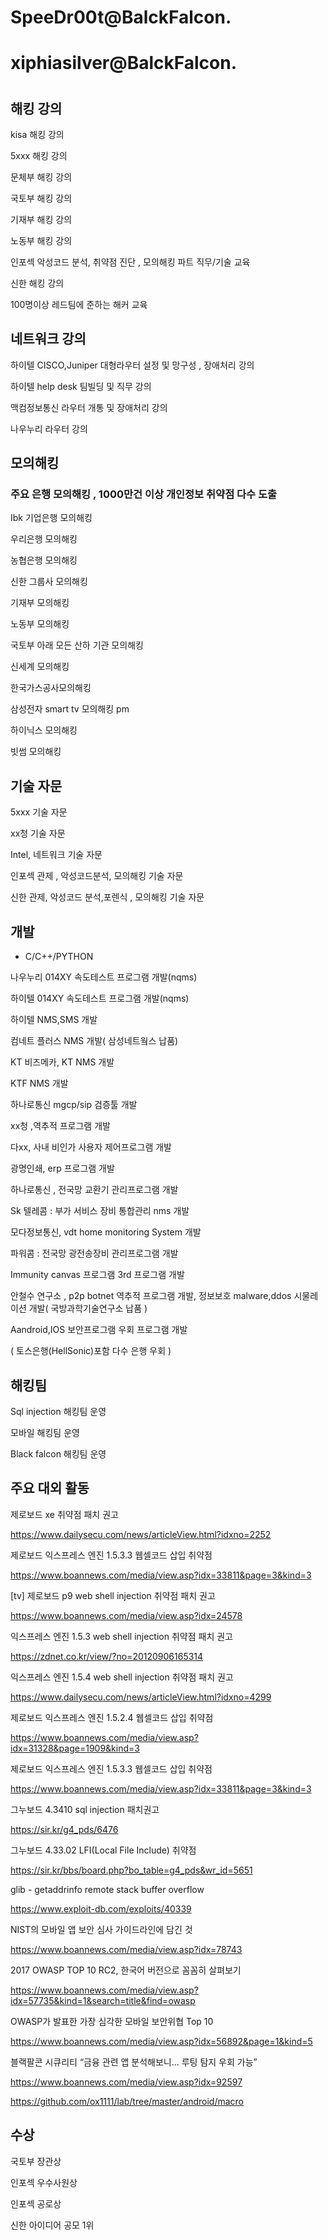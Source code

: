 # SpeeDr00t@BalckFalcon.
# xiphiasilver@BalckFalcon.
# 

## 해킹 강의 

kisa 해킹 강의

5xxx 해킹 강의

문체부 해킹 강의

국토부 해킹 강의

기재부 해킹 강의

노동부 해킹 강의

인포섹 악성코드 분석, 취약점 진단 , 모의해킹 파트 직무/기술 교육 

신한 해킹 강의

100명이상 레드팀에 준하는 해커 교육

## 네트워크 강의

하이텔 CISCO,Juniper 대형라우터 설정 및 망구성 , 장애처리 강의 

하이텔 help desk 팀빌딩 및 직무 강의 

맥컴정보통신 라우터 개통 및 장애처리 강의

나우누리 라우터 강의

## 모의해킹 

### 주요 은행 모의해킹 , 1000만건 이상 개인정보 취약점 다수 도출 

Ibk 기업은행 모의해킹

우리은행 모의해킹

농협은행 모의해킹

신한 그룹사 모의해킹

기재부 모의해킹

노동부 모의해킹

국토부 아래 모든 산하 기관 모의해킹

신세계 모의해킹

한국가스공사모의해킹

삼성전자 smart tv 모의해킹 pm

하이닉스 모의해킹

빗썸 모의해킹


## 기술 자문

5xxx 기술 자문

xx청 기술 자문

Intel, 네트워크 기술 자문

인포섹 관제 , 악성코드분석, 모의해킹 기술 자문

신한 관제, 악성코드 분석,포렌식 , 모의해킹 기술 자문

## 개발  

* C/C++/PYTHON

나우누리 014XY  속도테스트 프로그램 개발(nqms)

하이텔 014XY  속도테스트 프로그램  개발(nqms)

하이텔 NMS,SMS 개발

컴네트 플러스 NMS 개발( 삼성네트웤스 납품)

KT 비즈메카, KT NMS 개발

KTF NMS 개발

하나로통신 mgcp/sip 검증툴 개발

xx청 ,역추적 프로그램 개발 

다xx, 사내 비인가 사용자 제어프로그램 개발

광명인쇄, erp 프로그램 개발

하나로통신 , 전국망 교환기 관리프로그램 개발

Sk 텔레콤 : 부가 서비스 장비 통합관리 nms 개발

모다정보통신, vdt home monitoring System 개발

파워콤 : 전국망 광전송장비 관리프로그램 개발

Immunity canvas 프로그램 3rd 프로그램 개발

안철수 연구소 , p2p botnet 역추적 프로그램 개발, 정보보호 malware,ddos 시물레이션 개발( 국방과학기술연구소 납품 )

Aandroid,IOS 보안프로그램 우회 프로그램 개발 

( 토스은행(HellSonic)포함 다수 은행 우회 )


## 해킹팀

Sql injection 해킹팀 운영

모바일 해킹팀 운영

Black falcon 해킹팀 운영



## 주요 대외 활동 

제로보드 xe 취약점 패치 권고 

https://www.dailysecu.com/news/articleView.html?idxno=2252

제로보드 익스프레스 엔진 1.5.3.3 웹셀코드 삽입 취약점 

https://www.boannews.com/media/view.asp?idx=33811&page=3&kind=3

[tv] 제로보드 p9  web shell  injection 취약점 패치 권고

https://www.boannews.com/media/view.asp?idx=24578

익스프레스 엔진 1.5.3 web shell injection 취약점 패치 권고

https://zdnet.co.kr/view/?no=20120906165314

익스프레스 엔진 1.5.4 web shell injection 취약점 패치 권고

https://www.dailysecu.com/news/articleView.html?idxno=4299

제로보드 익스프레스 엔진 1.5.2.4 웹셀코드 삽입 취약점 

https://www.boannews.com/media/view.asp?idx=31328&page=1909&kind=3

제로보드 익스프레스 엔진 1.5.3.3 웹셀코드 삽입 취약점

https://www.boannews.com/media/view.asp?idx=33811&page=3&kind=3

그누보드 4.3410 sql injection 패치권고

https://sir.kr/g4_pds/6476

그누보드 4.33.02 LFI(Local File Include) 취약점

https://sir.kr/bbs/board.php?bo_table=g4_pds&wr_id=5651

glib - getaddrinfo remote stack buffer overflow

https://www.exploit-db.com/exploits/40339


NIST의 모바일 앱 보안 심사 가이드라인에 담긴 것

https://www.boannews.com/media/view.asp?idx=78743

2017 OWASP TOP 10 RC2, 한국어 버전으로 꼼꼼히 살펴보기

https://www.boannews.com/media/view.asp?idx=57735&kind=1&search=title&find=owasp

OWASP가 발표한 가장 심각한 모바일 보안위협 Top 10

https://www.boannews.com/media/view.asp?idx=56892&page=1&kind=5

블랙팔콘 시큐리티 “금융 관련 앱 분석해보니... 루팅 탐지 우회 가능”

https://www.boannews.com/media/view.asp?idx=92597


https://github.com/ox1111/lab/tree/master/android/macro

## 수상 

국토부 장관상

인포섹 우수사원상

인포섹 공로상

신한 아이디어 공모 1위 
